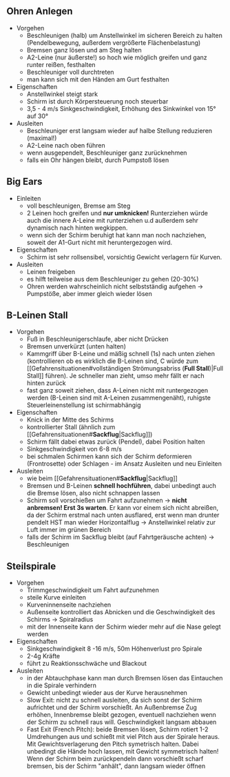 ## Ohren Anlegen
- Vorgehen
	- Beschleunigen (halb) um Anstellwinkel im sicheren Bereich zu halten (Pendelbewegung, außerdem vergrößerte Flächenbelastung)
	- Bremsen ganz lösen und am Steg halten
	- A2-Leine (nur äußerste!) so hoch wie möglich greifen und ganz runter reißen, festhalten
	- Beschleuniger voll durchtreten
	- man kann sich mit den Händen am Gurt festhalten
- Eigenschaften
	- Anstellwinkel steigt stark
	- Schirm ist durch Körpersteuerung noch steuerbar
	- 3,5 - 4 m/s Sinkgeschwindigkeit, Erhöhung des Sinkwinkel von 15° auf 30°
- Ausleiten
	- Beschleuniger erst langsam wieder auf halbe Stellung reduzieren (maximal!)
	- A2-Leine nach oben führen
	- wenn ausgependelt, Beschleuniger ganz zurücknehmen
	- falls ein Ohr hängen bleibt, durch Pumpstoß lösen
## Big Ears
- Einleiten
	- voll beschleunigen, Bremse am Steg
	- 2 Leinen hoch greifen und **nur umknicken!** Runterziehen würde auch die innere A-Leine mit runterziehen u.d außerdem sehr dynamisch nach hinten wegkippen.
	- wenn sich der Schirm beruhigt hat kann man noch nachziehen, soweit der A1-Gurt nicht mit heruntergezogen wird.
- Eigenschaften
	- Schirm ist sehr rollsensibel, vorsichtig Gewicht verlagern für Kurven.
- Ausleiten
	- Leinen freigeben
	- es hilft teilweise aus dem Beschleuniger zu gehen (20-30%)
	- Ohren werden wahrscheinlich nicht selbstständig aufgehen -> Pumpstöße, aber immer gleich wieder lösen

## B-Leinen Stall
- Vorgehen
	- Fuß in Beschleunigerschlaufe, aber nicht Drücken
	- Bremsen unverkürzt (unten halten)
	- Kammgriff über B-Leine und mäßig schnell (1s) nach unten ziehen (kontrollieren ob es wirklich die B-Leinen sind, C würde zum [[Gefahrensituationen#vollständigen Strömungsabriss (**Full Stall**)|Full Stall]] führen). Je schneller man zieht, umso mehr fällt er nach hinten zurück
	- fast ganz soweit ziehen, dass A-Leinen nicht mit runtergezogen werden (B-Leinen sind mit A-Leinen zusammengenäht), ruhigste Steuerleinenstellung ist schirmabhängig
- Eigenschaften
	- Knick in der Mitte des Schirms
	- kontrollierter Stall (ähnlich zum [[Gefahrensituationen#**Sackflug**|Sackflug]])
	- Schirm fällt dabei etwas zurück (Pendel), dabei Position halten
	- Sinkgeschwindigkeit von 6-8 m/s
	- bei schmalen Schirmen kann sich der Schirm deformieren (Frontrosette) oder Schlagen - im Ansatz Ausleiten und neu Einleiten
- Ausleiten
	- wie beim [[Gefahrensituationen#**Sackflug**|Sackflug]]
	- Bremsen und B-Leinen **schnell hochführen**, dabei unbedingt auch die Bremse lösen, also nicht schnappen lassen
	- Schirm soll vorschießen um Fahrt aufzunehmen -> **nicht anbremsen! Erst 3s warten**. Er kann vor einem sich nicht abreißen, da der Schirm erstmal nach unten ausflared, erst wenn man drunter pendelt HST man wieder Horizontalflug -> Anstellwinkel relativ zur Luft immer im grünen Bereich
	- falls der Schirm im Sackflug bleibt (auf Fahrtgeräusche achten) -> Beschleunigen

## Steilspirale
- Vorgehen
	- Trimmgeschwindigkeit um Fahrt aufzunehmen
	- steile Kurve einleiten
	- Kurveninnenseite nachziehen
	- Außenseite kontrolliert das Abnicken und die Geschwindigkeit des Schirms -> Spiralradius
	- mit der Innenseite kann der Schirm wieder mehr auf die Nase gelegt werden
- Eigenschaften
	- Sinkgeschwindigkeit 8 -16 m/s, 50m Höhenverlust pro Spirale
	- 2-4g Kräfte
	- führt zu Reaktionsschwäche und Blackout
- Ausleiten
	- in der Abtauchphase kann man durch Bremsen lösen das Eintauchen in die Spirale verhindern
	- Gewicht unbedingt wieder aus der Kurve herausnehmen
	- Slow Exit: nicht zu schnell ausleiten, da sich sonst der Schirm aufrichtet und der Schirm vorschießt. An Außenbremse Zug erhöhen, Innenbremse bleibt gezogen, eventuell nachziehen wenn der Schirm zu schnell raus will. Geschwindigkeit langsam abbauen
	- Fast Exit (French Pitch): beide Bremsen lösen, Schirm rotiert 1-2 Umdrehungen aus und schießt mit viel Pitch aus der Spirale heraus. Mit Gewichtsverlagerung den Pitch symetrisch halten. Dabei unbedingt die Hände hoch lassen, mit Gewicht symmetrisch halten! Wenn der Schirm beim zurückpendeln dann vorschießt scharf bremsen, bis der Schirm "anhält", dann langsam wieder öffnen
